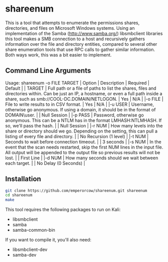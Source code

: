 shareenum
==

This is a tool that attempts to enumerate the permissions shares, directories, and files on Microsoft Windows systems.  Using an implementation of the Samba (http://www.samba.org/) libsmbclient libraries this tool makes a SMB connection to a host and recursively gathers information over the file and directory entities, compared to several other share enumeration tools that use RPC calls to gather similar information.  Both ways work, this was a bit easier to implement.

Command Line Arguments
--
Usage: shareenum -o FILE TARGET
| Option | Description | Required | Default |
| TARGET | Full path or a file of paths to list the shares, files and directories within. Can be just an IP, a hostname, or even a full path inside a share, such as smb://COOL-DC.DOMAIN/NETLOGON. | Yes | N/A |
|-o FILE | File to write results to in CSV format. | Yes | N/A |
|-u USER | Username, otherwise go anonymous.  If using a domain, it should be in the format of DOMAIN\\user. | | Null Session |
|-p PASS | Password, otherwise go anonymous.  This can be a NTLM has in the format LMHASH:NTLMHASH.  If so, we'll pass the hash. | | Null Session |
|-r NUM  | How many levels into the share or directory should we go. Depending on the setting, this can pull a listing of every file and directory.  | | No Recursion (1 level) |
|-t NUM  | Seconds to wait before connection timeout. | | 3 seconds |
|-s NUM  | In the event that the scan needs restarted, skip the first NUM lines in the input file.  All output will be appended to the output file so previous results will not be lost. | | First Line |
|-d NUM  | How many seconds should we wait between each target. | | No Delay (0 Seconds) |

Installation
--

```sh
git clone https://github.com/emperorcow/shareenum.git shareenum
cd shareenum
make
```

This tool requires the following packages to run on Kali: 

* libsmbclient
* samba
* samba-common-bin

If you want to compile it, you'll also need:

* libsmbclient-dev
* samba-dev

